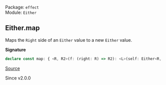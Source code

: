 Package: `effect`<br />
Module: `Either`<br />

## Either.map

Maps the `Right` side of an `Either` value to a new `Either` value.

**Signature**

```ts
declare const map: { <R, R2>(f: (right: R) => R2): <L>(self: Either<R, L>) => Either<R2, L>; <R, L, R2>(self: Either<R, L>, f: (right: R) => R2): Either<R2, L>; }
```

[Source](https://github.com/Effect-TS/effect/tree/main/packages/effect/src/Either.ts#L364)

Since v2.0.0